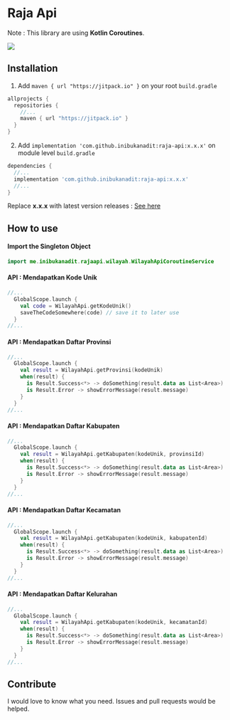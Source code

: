# Raja Api
Note : This library are using **Kotlin Coroutines**.

[![](https://jitpack.io/v/inibukanadit/raja-api.svg)](https://jitpack.io/#inibukanadit/raja-api)

## Installation
1. Add `maven { url "https://jitpack.io" }` on your root `build.gradle`
```gradle
allprojects {
  repositories {
    //...
    maven { url "https://jitpack.io" }
  }
}
```
2. Add `implementation 'com.github.inibukanadit:raja-api:x.x.x'` on module level `build.gradle`
```gradle
dependencies {
  //...
  implementation 'com.github.inibukanadit:raja-api:x.x.x'
  //...
}
```

Replace **x.x.x** with latest version releases : [See here](https://github.com/inibukanadit/raja-api/releases)

## How to use
#### Import the Singleton Object
```kotlin
import me.inibukanadit.rajaapi.wilayah.WilayahApiCoroutineService
```

#### API : Mendapatkan Kode Unik
```kotlin
//...
  GlobalScope.launch {
    val code = WilayahApi.getKodeUnik()
    saveTheCodeSomewhere(code) // save it to later use
  }
//...
```
#### API : Mendapatkan Daftar Provinsi
```kotlin
//...
  GlobalScope.launch {
    val result = WilayahApi.getProvinsi(kodeUnik)
    when(result) {
      is Result.Success<*> -> doSomething(result.data as List<Area>)
      is Result.Error -> showErrorMessage(result.message)
    }
  }
//...
```

#### API : Mendapatkan Daftar Kabupaten
```kotlin
//...
  GlobalScope.launch {
    val result = WilayahApi.getKabupaten(kodeUnik, provinsiId)
    when(result) {
      is Result.Success<*> -> doSomething(result.data as List<Area>)
      is Result.Error -> showErrorMessage(result.message)
    }
  }
//...
```

#### API : Mendapatkan Daftar Kecamatan
```kotlin
//...
  GlobalScope.launch {
    val result = WilayahApi.getKabupaten(kodeUnik, kabupatenId)
    when(result) {
      is Result.Success<*> -> doSomething(result.data as List<Area>)
      is Result.Error -> showErrorMessage(result.message)
    }
  }
//...
```

#### API : Mendapatkan Daftar Kelurahan
```kotlin
//...
  GlobalScope.launch {
    val result = WilayahApi.getKabupaten(kodeUnik, kecamatanId)
    when(result) {
      is Result.Success<*> -> doSomething(result.data as List<Area>)
      is Result.Error -> showErrorMessage(result.message)
    }
  }
//...
```

## Contribute
I would love to know what you need. Issues and pull requests would be helped.
